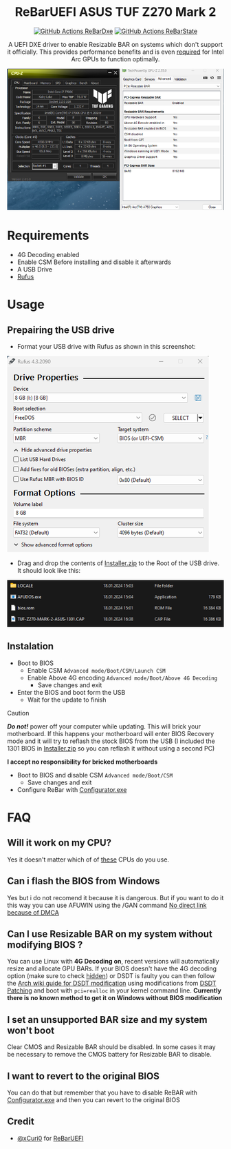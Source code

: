 <h1 align="center">ReBarUEFI ASUS TUF Z270 Mark 2</h1>
<p align="center">
<a href="https://github.com/xCuri0/ReBarUEFI/actions/workflows/ReBarDxe.yml"><img src="https://img.shields.io/github/actions/workflow/status/xCuri0/ReBarUEFI/ReBarDxe.yml?logo=github&label=ReBarDxe&style=flat-square" alt="GitHub Actions ReBarDxe"></a>
<a href="https://github.com/xCuri0/ReBarUEFI/actions/workflows/ReBarState.yml"><img src="https://img.shields.io/github/actions/workflow/status/xCuri0/ReBarUEFI/ReBarState.yml?logo=github&label=ReBarState&style=flat-square" alt="GitHub Actions ReBarState"></a>
</p>
<p align="center">
A UEFI DXE driver to enable Resizable BAR on systems which don't support it officially. This provides performance benefits and is even <a href="https://www.intel.com/content/www/us/en/support/articles/000092416/graphics.html">required</a> for Intel Arc GPUs to function optimally.
</p>


![screenshot showing cpu-z, gpu-z](rebar.png)

# Requirements
*  4G Decoding enabled
*  Enable CSM Before installing and disable it afterwards
*  A USB Drive
*  [Rufus](https://rufus.ie/en/)


# Usage
## Prepairing the USB drive
* Format your USB drive with Rufus as shown in this screenshot:


![rufus](rufus.png)

* Drag and drop the contents of [Installer.zip](https://github.com/xtomasnemec/Asus-TUF-Z270-Mark-2-ReBarUEFI/releases/) to the Root of the USB drive. It should look like this:

![usb drive](fs.png)

## Instalation
  * Boot to BIOS
    * Enable CSM ```Advanced mode/Boot/CSM/Launch CSM```
    * Enable Above 4G encoding ```Advanced mode/Boot/Above 4G Decoding```
      * Save changes and exit
  * Enter the BIOS and boot form the USB
      * Wait for the update to finish
> [!CAUTION]
> ***Do not!*** power off your computer while updating. This will brick your motherboard. If this happens your motherboard will enter BIOS Recovery mode and it will try to reflash the stock BIOS from the USB (I included the 1301 BIOS in [Installer.zip](https://github.com/xtomasnemec/Asus-TUF-Z270-Mark-2-ReBarUEFI/releases/) so you can reflash it without using a second PC)
>
> **I accept no responsibility for bricked motherboards**

  * Boot to BIOS and disable CSM ```Advanced mode/Boot/CSM```
      * Save changes and exit
  * Configure ReBar with [Configurator.exe](https://github.com/xtomasnemec/Asus-TUF-Z270-Mark-2-ReBarUEFI/releases)
  
# FAQ
## Will it work on my CPU?
Yes it doesn't matter which of of [these](https://www.asus.com/in/supportonly/tuf%20z270%20mark%202/helpdesk_bios/) CPUs do you use.

## Can i flash the BIOS from Windows
Yes but i do not recomend it because it is dangerous. But if you want to do it this way you can use AFUWIN using the /GAN command [No direct link because of DMCA](https://letmegooglethat.com/?q=AMI+Aptio+IV+BIOS+Tool+v3.05.04+archive.org)

## Can I use Resizable BAR on my system without modifying BIOS ?
You can use Linux with **4G Decoding on**, recent versions will automatically resize and allocate GPU BARs. If your BIOS doesn't have the 4G decoding option (make sure to check [hidden](https://github.com/xCuri0/ReBarUEFI/wiki/Enabling-hidden-4G-decoding)) or DSDT is faulty you can then follow the [Arch wiki guide for DSDT modification](https://wiki.archlinux.org/title/DSDT#Recompiling_it_yourself) using modifications from [DSDT Patching](https://github.com/xCuri0/ReBarUEFI/wiki/DSDT-Patching) and boot with ```pci=realloc``` in your kernel command line. **Currently there is no known method to get it on Windows without BIOS modification**

## I set an unsupported BAR size and my system won't boot
Clear CMOS and Resizable BAR should be disabled. In some cases it may be necessary to remove the CMOS battery for Resizable BAR to disable.

## I want to revert to the original BIOS
You can do that but remember that you have to disable ReBAR with [Configurator.exe](https://github.com/xtomasnemec/Asus-TUF-Z270-Mark-2-ReBarUEFI/releases) and then you can revert to the original BIOS

## Credit
* [@xCuri0](https://github.com/xCuri0) for [ReBarUEFI](https://github.com/xCuri0/ReBarUEFI)
